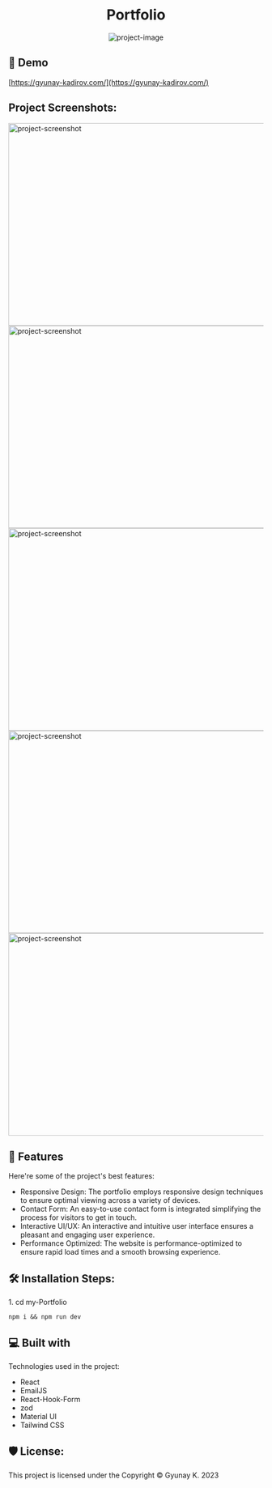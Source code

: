 <h1 align="center" id="title">Portfolio</h1>

<p align="center"><img src="https://ik.imagekit.io/riviaa/Portfolio/image.png?updatedAt=1704579598513" alt="project-image"></p>

<h2>🚀 Demo</h2>

[https://gyunay-kadirov.com/](https://gyunay-kadirov.com/)

<h2>Project Screenshots:</h2>

<img src="https://ik.imagekit.io/riviaa/Portfolio/Screenshot%202023-07-30%20at%204.08.52%20PM.png?updatedAt=1691271644557" alt="project-screenshot" width="750" height="400/">

<img src="https://ik.imagekit.io/riviaa/Portfolio/image-1.png?updatedAt=1704579593954" alt="project-screenshot" width="750" height="400/">

<img src="https://ik.imagekit.io/riviaa/Portfolio/image-3.png?updatedAt=1704579596171" alt="project-screenshot" width="750" height="400/">
<img src="https://ik.imagekit.io/riviaa/Portfolio/image-2.png?updatedAt=1704579594232" alt="project-screenshot" width="750" height="400/">

<img src="https://ik.imagekit.io/riviaa/Portfolio/image-4.png?updatedAt=1704579593867" alt="project-screenshot" width="750" height="400/">

  
  
<h2>🧐 Features</h2>

Here're some of the project's best features:

*   Responsive Design: The portfolio employs responsive design techniques to ensure optimal viewing across a variety of devices.
*   Contact Form: An easy-to-use contact form is integrated simplifying the process for visitors to get in touch.
*   Interactive UI/UX: An interactive and intuitive user interface ensures a pleasant and engaging user experience.
*   Performance Optimized: The website is performance-optimized to ensure rapid load times and a smooth browsing experience.

<h2>🛠️ Installation Steps:</h2>

<p>1. cd my-Portfolio</p>

```
npm i && npm run dev
```

  
  
<h2>💻 Built with</h2>

Technologies used in the project:

*   React
*   EmailJS
*   React-Hook-Form
*   zod
*   Material UI
*   Tailwind CSS

<h2>🛡️ License:</h2>

This project is licensed under the Copyright © Gyunay K. 2023
